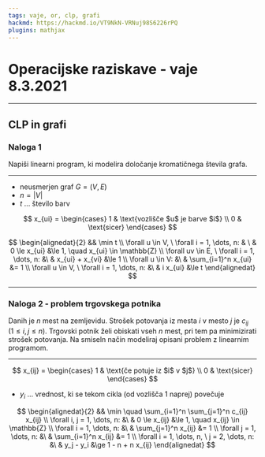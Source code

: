 ```yaml
---
tags: vaje, or, clp, grafi
hackmd: https://hackmd.io/VT9NkN-VRNuj98S6226rPQ
plugins: mathjax
---
```

# Operacijske raziskave - vaje 8.3.2021

---

## CLP in grafi

### Naloga 1

Napiši linearni program, ki modelira določanje kromatičnega števila grafa.

----

* neusmerjen graf $G = (V, E)$
* $n = \vert V \vert$
* $t$ ... število barv

$$
x_{ui} = \begin{cases}
1 & \text{vozlišče $u$ je barve $i$} \\
0 & \text{sicer}
\end{cases}
$$

$$
\begin{alignedat}{2}
&& \min t \\
\forall u \in V, \ \forall i = 1, \dots, n: & \ & 0 \le x_{ui} &\le 1, \quad x_{ui} \in \mathbb{Z} \\
\forall uv \in E, \ \forall i = 1, \dots, n: &\ & x_{ui} + x_{vi} &\le 1 \\
\forall u \in V: &\ & \sum_{i=1}^n x_{ui} &= 1 \\
\forall u \in V, \ \forall i = 1, \dots, n: &\ & i x_{ui} &\le t
\end{alignedat}
$$

---

### Naloga 2 - problem trgovskega potnika

Danih je $n$ mest na zemljevidu. Strošek potovanja iz mesta $i$ v mesto $j$ je ${c_{ij}}$ ($1 \le i, j \le n$). Trgovski potnik želi obiskati vseh $n$ mest, pri tem pa minimizirati strošek potovanja. Na smiseln način modeliraj opisani problem z linearnim programom.

----

$$
x_{ij} = \begin{cases}
1 & \text{če potuje iz $i$ v $j$} \\
0 & \text{sicer}
\end{cases}
$$

* ${y_i}$ ... vrednost, ki se tekom cikla (od vozlišča 1 naprej) povečuje

$$
\begin{alignedat}{2}
&& \min \quad \sum_{i=1}^n \sum_{j=1}^n c_{ij} x_{ij} \\
\forall i, j = 1, \dots, n: &\ & 0 \le x_{ij} &\le 1, \quad x_{ij} \in \mathbb{Z} \\
\forall i = 1, \dots, n: &\ & \sum_{j=1}^n x_{ij} &= 1 \\
\forall j = 1, \dots, n: &\ & \sum_{i=1}^n x_{ij} &= 1 \\
\forall i = 1, \dots, n, \ j = 2, \dots, n: &\ & y_j - y_i &\ge 1 - n + n x_{ij}
\end{alignedat}
$$
